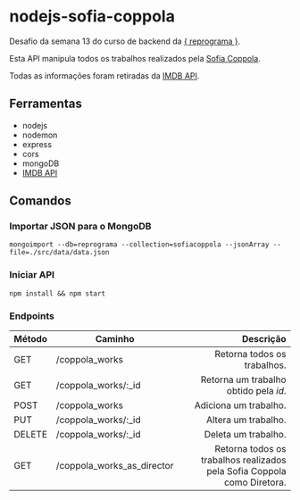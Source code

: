 # nodejs-sofia-coppola

Desafio da semana 13 do curso de backend da [{ reprograma }](https://github.com/reprograma).

Esta API manipula todos os trabalhos realizados pela [Sofia Coppola](https://www.imdb.com/name/nm0001068/). 

Todas as informações foram retiradas da [IMDB API](https://imdb-api.com/swagger/index.html).

## Ferramentas

- nodejs
- nodemon
- express
- cors
- mongoDB
- [IMDB API](https://imdb-api.com/swagger/index.html)

## Comandos

### Importar JSON para o MongoDB
`mongoimport --db=reprograma --collection=sofiacoppola --jsonArray --file=./src/data/data.json`

### Iniciar API

`npm install && npm start`

### Endpoints

Método | Caminho | Descrição
------ | ------- | ---------:
GET | /coppola_works | Retorna todos os trabalhos.
GET | /coppola_works/:_id | Retorna um trabalho obtido pela _id_.
POST | /coppola_works | Adiciona um trabalho.
PUT | /coppola_works/:_id | Altera um trabalho.
DELETE | /coppola_works/:_id | Deleta um trabalho.
GET | /coppola_works_as_director | Retorna todos os trabalhos realizados pela Sofia Coppola como Diretora.
